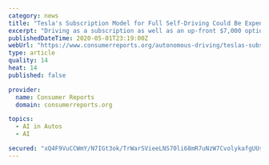 ```yaml
---
category: news
title: "Tesla's Subscription Model for Full Self-Driving Could Be Expensive for Consumers"
excerpt: "Driving as a subscription as well as an up-front $7,000 option. Consumer Reports says buyers need to weigh the extra cost and whether Tesla will deliver the technology."
publishedDateTime: 2020-05-01T23:19:00Z
webUrl: "https://www.consumerreports.org/autonomous-driving/teslas-subscription-model-for-full-self-driving-could-be-expensive-for-consumers/"
type: article
quality: 14
heat: 14
published: false

provider:
  name: Consumer Reports
  domain: consumerreports.org

topics:
  - AI in Autos
  - AI

secured: "xQ4F9VuCCWmY/N7IGt3ok/TrWarSVieeLNS70li68mR7uNzW7CvolykafgUUsUtZGeAeWb9JH+v9nHESEJSZX7nOETfIN8tO+YmFkMiiYqm45+LiMP/3UchyypFCl0yH7Cq0udzW1qHZVYfq4/pfOZST/Kg7Xm3gs8LOVgvSfmc8j6NYoUErm+GszNgS0hoNtcC74bv7ABPDqAG0B+Fg+btHXhU6fujjJe+4FIUkBxXCR0sYLzckPDQFp3p7G5i5VsoW7//Cr9or+CE1adwmUv55WY12QAnBbZFLkOvuNGeunAbBtJULweAWWRNFMt5igr7zmOoWXhIr7Kd9h8Nei523PImgTwm5+qeqp403sHlg7GawGN0nl1HKQ5+9RnIzyfG9iONWKNbDrBZzRb8suHaBp15XKad4m5SiBGkwVGyrlvBph2mx/05Hu67uFuQFJnZ5aU/ID4tM2HaB6otSLxkn205hlrZxNnDjXPjxmz8=;uXVy95TuX5AISbebgAdEEQ=="
---
```


